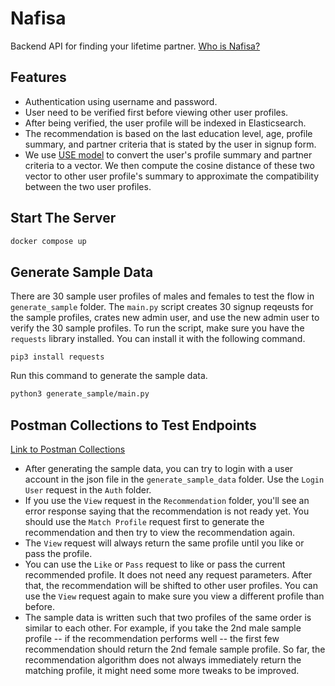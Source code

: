 # Nafisa
Backend API for finding your lifetime partner. [Who is Nafisa?](https://en.wikipedia.org/wiki/Khadija_bint_Khuwaylid#Marriage_to_Muhammad)

## Features
- Authentication using username and password.
- User need to be verified first before viewing other user profiles.
- After being verified, the user profile will be indexed in Elasticsearch.
- The recommendation is based on the last education level, age, profile summary, and partner criteria that is stated by the user in signup form.
- We use [USE model](https://tfhub.dev/google/universal-sentence-encoder/4) to convert the user's profile summary and partner criteria to a vector. We then compute the cosine distance of these two vector to other user profile's summary to approximate the compatibility between the two user profiles.

## Start The Server
```bash
docker compose up
```

## Generate Sample Data
There are 30 sample user profiles of males and females to test the flow in `generate_sample` folder. The `main.py` script creates 30 signup reqeusts for the sample profiles, crates new admin user, and use the new admin user to verify the 30 sample profiles. To run the script, make sure you have the `requests` library installed. You can install it with the following command.
```
pip3 install requests
```
Run this command to generate the sample data.
```bash
python3 generate_sample/main.py
```

## Postman Collections to Test Endpoints
[Link to Postman Collections](https://elements.getpostman.com/redirect?entityId=3737341-2aa47bbe-93b9-47f6-9143-d89eb19fd550&entityType=collection)
- After generating the sample data, you can try to login with a user account in the json file in the `generate_sample_data` folder. Use the `Login User` request in the `Auth` folder.
- If you use the `View` request in the `Recommendation` folder, you'll see an error response saying that the recommendation is not ready yet. You should use the `Match Profile` request first to generate the recommendation and then try to view the recommendation again.
- The `View` request will always return the same profile until you like or pass the profile.
- You can use the `Like` or `Pass` request to like or pass the current recommended profile. It does not need any request parameters. After that, the recommendation will be shifted to other user profiles. You can use the `View` request again to make sure you view a different profile than before.
- The sample data is written such that two profiles of the same order is similar to each other. For example, if you take the 2nd male sample profile -- if the recommendation performs well -- the first few recommendation should return the 2nd female sample profile. So far, the recommendation algorithm does not always immediately return the matching profile, it might need some more tweaks to be improved.
